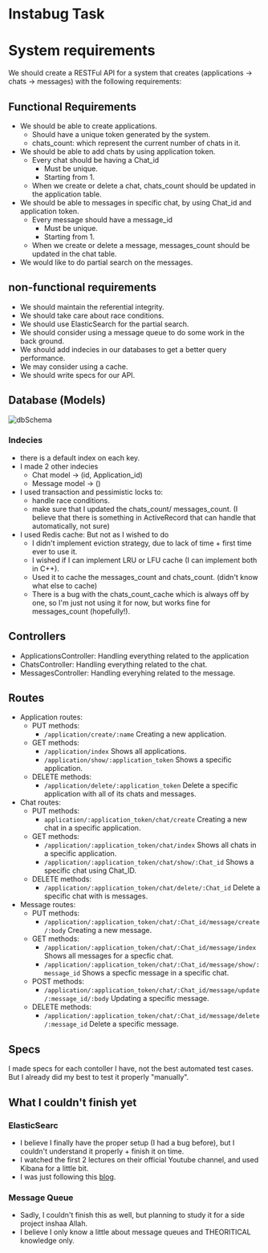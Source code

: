 # Instabug Task #

# System requirements #
We should create a RESTFul API for a system that creates (applications -> chats -> messages) with the following requirements:

## Functional Requirements ##
+ We should be able to create applications.
    + Should have a unique token generated by the system.
    + chats_count: which represent the current number of chats in it.
+ We should be able to add chats by using application token.
    + Every chat should be having a Chat_id
        + Must be unique.
        + Starting from 1.
     + When we create or delete a chat, chats_count should be updated in the application table.
+ We should be able to messages in specific chat, by using Chat_id and application token.
    + Every message should have a message_id
         + Must be unique.
         + Starting from 1.
    + When we create or delete a message, messages_count should be updated in the chat table.
+ We would like to do partial search on the messages.

## non-functional requirements ##
+ We should maintain the referential integrity.
+ We should take care about race conditions.
+ We should use ElasticSearch for the partial search.
+ We should consider using a message queue to do some work in the back ground.
+ We should add indecies in our databases to get a better query performance.
+ We may consider using a cache.
+ We should write specs for our API.
    


## Database (Models) ##
![dbSchema](https://user-images.githubusercontent.com/77211992/151088625-8aaa96b0-76b7-40ab-84e2-32c26be94d02.svg)


### Indecies ###
+ there is a default index on each key.
+ I made 2 other indecies
    + Chat model -> (id, Application_id)
    + Message model -> ()
+ I used transaction and pessimistic locks to:
    + handle race conditions.
    + make sure that I updated the chats_count/ messages_count. (I believe that there is something in ActiveRecord that can handle that automatically, not sure)
+ I used Redis cache: But not as I wished to do
    + I didn't implement eviction strategy, due to lack of time + first time ever to use it.
    + I wished if I can implement LRU or LFU cache (I can implement both in C++).
    + Used it to cache the messages_count and chats_count. (didn't know what else to cache)
    + There is a bug with the chats_count_cache which is always off by one, so I'm just not using it for now, but works fine for messages_count (hopefully!).
 
## Controllers ##
+ ApplicationsController: Handling everything related to the application
+ ChatsController: Handling everything related to the chat.
+ MessagesController: Handling everyhing related to the message.
## Routes ##
+ Application routes:
    + PUT methods:
        + `/application/create/:name` Creating a new application.
    + GET methods:
        + `/application/index` Shows all applications.
        + `/application/show/:application_token` Shows a specific application.
    + DELETE methods:
        + `/application/delete/:application_token` Delete a specific application with all of its chats and messages.
+ Chat routes:
    + PUT methods:
        + `application/:application_token/chat/create` Creating a new chat in a specific application.
    + GET methods:
        + `/application/:application_token/chat/index` Shows all chats in a specific application.
        + `/application/:application_token/chat/show/:Chat_id` Shows a specific chat using Chat_ID.
    + DELETE methods: 
        + `/application/:application_token/chat/delete/:Chat_id` Delete a specific chat with is messages.
+ Message routes:
    + PUT methods: 
        + `/application/:application_token/chat/:Chat_id/message/create/:body` Creating a new message.
    + GET methods: 
        + `/application/:application_token/chat/:Chat_id/message/index` Shows all messages for a specfic chat.
        + `/application/:application_token/chat/:Chat_id/message/show/:message_id` Shows a specfic message in a specific chat.
    + POST methods: 
        + `/application/:application_token/chat/:Chat_id/message/update/:message_id/:body` Updating a specific message.
    + DELETE methods: 
        + `/application/:application_token/chat/:Chat_id/message/delete/:message_id` Delete a specific message.

## Specs ##
I made specs for each contoller I have, not the best automated test cases. But I already did my best to test it properly "manually".
## What I couldn't finish yet ##
### ElasticSearc ###
+ I believe I finally have the proper setup (I had a bug before), but I couldn't understand it properly + finish it on time.
+ I watched the first 2 lectures on their official Youtube channel, and used Kibana for a little bit.
+ I was just following this [blog](https://iridakos.com/programming/2017/12/03/elasticsearch-and-rails-tutorial).
### Message Queue ###
+ Sadly, I couldn't finish this as well, but planning to study it for a side project inshaa Allah.
+ I believe I only know a little about message queues and THEORITICAL knowledge only.

